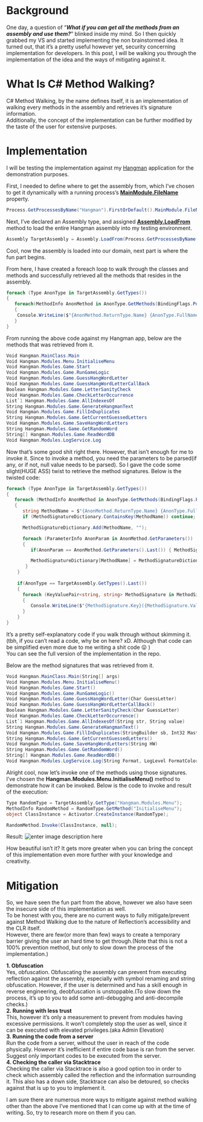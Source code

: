 # Background
One day, a question of “**_What if you can get all the methods from an assembly and use them?_**” blinked inside my mind. So I then quickly grabbed my VS and started implementing the non brainstormed idea. It turned out, that it’s a pretty useful however yet, security concerning implementation for developers. In this post, I will be walking you through the implementation of the idea and the ways of mitigating against it.

# What Is C# Method Walking?
C# Method Walking, by the name defines itself, it is an implementation of walking every methods in the assembly and retrieves it’s signature information.  
Additionally, the concept of the implementation can be further modified by the taste of the user for extensive purposes.

# Implementation
I will be testing the implementation against my [Hangman](https://github.com/ZeroLP/Hangman) application for the demonstration purposes.  
  
First, I needed to define where to get the assembly from, which I’ve chosen to get it dynamically with a running process’s [**MainModule.FileName**](https://docs.microsoft.com/en-us/dotnet/api/system.diagnostics.processmodule.filename?view=netframework-4.8) property.

```csharp
Process.GetProcessesByName("Hangman").FirstOrDefault().MainModule.FileName
```

Next, I’ve declared an Assembly type, and assigned [**Assembly.LoadFrom**](https://docs.microsoft.com/en-us/dotnet/api/system.reflection.assembly.loadfrom?view=netframework-4.8) method to load the entire Hangman assembly into my testing environment.

```csharp
Assembly TargetAssembly = Assembly.LoadFrom(Process.GetProcessesByName(ProcessName).FirstOrDefault().MainModule.FileName);
```

  
Cool, now the assembly is loaded into our domain, next part is where the fun part begins.

From here, I have created a foreach loop to walk through the classes and methods and successfully retrieved all the methods that resides in the assembly.

```csharp
foreach (Type AnonType in TargetAssembly.GetTypes())
{
   foreach(MethodInfo AnonMethod in AnonType.GetMethods(BindingFlags.Public | BindingFlags.NonPublic | BindingFlags.Static))
   {
    Console.WriteLine($"{AnonMethod.ReturnType.Name} {AnonType.FullName.Replace("+", ".")}.{AnonMethod.Name}");
   }
}
```
  
From running the above code against my Hangman app, below are the methods that was retrieved from it.

```csharp
Void Hangman.MainClass.Main
Void Hangman.Modules.Menu.InitialiseMenu
Void Hangman.Modules.Game.Start
Void Hangman.Modules.Game.RunGameLogic
Void Hangman.Modules.Game.GuessHangWordLetter
Void Hangman.Modules.Game.GuessHangWordLetterCallBack
Boolean Hangman.Modules.Game.LetterSanityCheck
Void Hangman.Modules.Game.CheckLetterOccurrence
List`1 Hangman.Modules.Game.AllIndexesOf
String Hangman.Modules.Game.GenerateHangmanText
Void Hangman.Modules.Game.FillInDuplicates
String Hangman.Modules.Game.GetCurrentGuessedLetters
Void Hangman.Modules.Game.SaveHangWordLetters
String Hangman.Modules.Game.GetRandomWord
String[] Hangman.Modules.Game.ReadWordDB
Void Hangman.Modules.LogService.Log
```
  
Now that’s some good shit right there. However, that isn’t enough for me to invoke it. Since to invoke a method, you need the parameters to be parsed(if any, or if not, null value needs to be parsed). So I gave the code some slight(HUGE ASS) twist to retrieve the method signatures. Below is the twisted code:

```csharp
foreach (Type AnonType in TargetAssembly.GetTypes())
{
   foreach (MethodInfo AnonMethod in AnonType.GetMethods(BindingFlags.Public | BindingFlags.NonPublic | BindingFlags.Static
   {
      string MethodName = $"{AnonMethod.ReturnType.Name} {AnonType.FullName.Replace("+", ".")}.{AnonMethod.Name}";
      if (MethodSignatureDictionary.ContainsKey(MethodName)) continue;

      MethodSignatureDictionary.Add(MethodName, "");

      foreach (ParameterInfo AnonParam in AnonMethod.GetParameters())
      {
         if(AnonParam == AnonMethod.GetParameters().Last()) { MethodSignatureDictionary[MethodName] = MethodSignatureDictionary[MethodName] + ", " + $"{AnonParam.ParameterType.Name} {AnonParam.Name}"; break; }

         MethodSignatureDictionary[MethodName] = MethodSignatureDictionary[MethodName] + ", " + $"{AnonParam.ParameterType.Name} {AnonParam.Name} ";
       }
    }
   
    if(AnonType == TargetAssembly.GetTypes().Last())
    {
      foreach (KeyValuePair<string, string> MethodSignature in MethodSignatureDictionary) 
      {
         Console.WriteLine($"{MethodSignature.Key}({MethodSignature.Value})".Replace("(, ", "(").Replace(" ,", ","));
      }
    }
}
```
  
It’s a pretty self-explanatory code if you walk through without skimming it.(tbh, if you can’t read a code, why be on here? xD. Although that code can be simplified even more due to me writing a shit code 😛 )  
You can see the full version of the implementation in the repo.
  
Below are the method signatures that was retrieved from it.

```csharp
Void Hangman.MainClass.Main(String[] args)
Void Hangman.Modules.Menu.InitialiseMenu()
Void Hangman.Modules.Game.Start()
Void Hangman.Modules.Game.RunGameLogic()
Void Hangman.Modules.Game.GuessHangWordLetter(Char GuessLetter)
Void Hangman.Modules.Game.GuessHangWordLetterCallBack()
Boolean Hangman.Modules.Game.LetterSanityCheck(Char GuessLetter)
Void Hangman.Modules.Game.CheckLetterOccurrence()
List`1 Hangman.Modules.Game.AllIndexesOf(String str, String value)
String Hangman.Modules.Game.GenerateHangmanText()
Void Hangman.Modules.Game.FillInDuplicates(StringBuilder sb, Int32 MasterIndex)
String Hangman.Modules.Game.GetCurrentGuessedLetters()
Void Hangman.Modules.Game.SaveHangWordLetters(String HW)
String Hangman.Modules.Game.GetRandomWord()
String[] Hangman.Modules.Game.ReadWordDB()
Void Hangman.Modules.LogService.Log(String Format, LogLevel FormatColor)
```
  
Alright cool, now let’s invoke one of the methods using those signatures.  
I’ve chosen the **Hangman.Modules.Menu.InitialiseMenu()** method to demonstrate how it can be invoked. Below is the code to invoke and result of the execution:
```csharp
Type RandomType = TargetAssembly.GetType("Hangman.Modules.Menu");
MethodInfo RandomMethod = RandomType.GetMethod("InitialiseMenu");
object ClassInstance = Activator.CreateInstance(RandomType);

RandomMethod.Invoke(ClassInstance, null);
```
  
Result:
![enter image description here](https://i.imgur.com/O2nv1fA.png)
  
  
How beautiful isn’t it? It gets more greater when you can bring the concept of this implementation even more further with your knowledge and creativity.  

# Mitigation
So, we have seen the fun part from the above, however we also have seen the insecure side of this implementation as well.  
To be honest with you, there are no current ways to fully mitigate/prevent against Method Walking due to the nature of Reflection’s accessibility and the CLR itself.  
However, there are few(or more than few) ways to create a temporary barrier giving the user an hard time to get through.(Note that this is not a 100% prevention method, but only to slow down the process of the implementation.)  
  
**1. Obfuscation**  
Yes, obfuscation. Obfuscating the assembly can prevent from executing reflection against the assembly, especially with symbol renaming and string obfuscation. However, if the user is determined and has a skill enough in reverse engineering, deobfuscation is unstoppable.(To slow down the process, it’s up to you to add some anti-debugging and anti-decompile checks.)  
**2. Running with less trust**  
This, however it’s only a measurement to prevent from modules having excessive permissions. It won’t completely stop the user as well, since it can be executed with elevated privileges.(aka Admin Elevation)  
**3. Running the code from a server**  
Run the code from a server, without the user in reach of the code physically. However it’s inefficient if entire code base is ran from the server. Suggest only important codes to be executed from the server.  
**4. Checking the caller via Stacktrace**  
Checking the caller via Stacktrace is also a good option too in order to check which assembly called the reflection and the information surrounding it. This also has a down side, Stacktrace can also be detoured, so checks against that is up to you to implement it.  
  
I am sure there are numerous more ways to mitigate against method walking other than the above I’ve mentioned that I can come up with at the time of writing. So, try to research more on them if you can.


